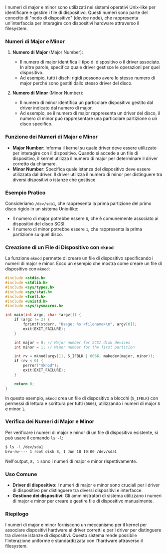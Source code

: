I numeri di major e minor sono utilizzati nei sistemi operativi Unix-like per identificare e gestire i file di dispositivo. Questi numeri sono parte del concetto di "nodo di dispositivo" (device node), che rappresenta un'interfaccia per interagire con dispositivi hardware attraverso il filesystem.

### Numeri di Major e Minor

1. **Numero di Major** (Major Number):
   - Il numero di major identifica il tipo di dispositivo o il driver associato. In altre parole, specifica quale driver gestisce le operazioni per quel dispositivo.
   - Ad esempio, tutti i dischi rigidi possono avere lo stesso numero di major perché sono gestiti dallo stesso driver del disco.

2. **Numero di Minor** (Minor Number):
   - Il numero di minor identifica un particolare dispositivo gestito dal driver indicato dal numero di major.
   - Ad esempio, se il numero di major rappresenta un driver del disco, il numero di minor può rappresentare una particolare partizione o un disco specifico.

### Funzione dei Numeri di Major e Minor

- **Major Number**: Informa il kernel su quale driver deve essere utilizzato per interagire con il dispositivo. Quando si accede a un file di dispositivo, il kernel utilizza il numero di major per determinare il driver corretto da chiamare.
- **Minor Number**: Specifica quale istanza del dispositivo deve essere utilizzata dal driver. Il driver utilizza il numero di minor per distinguere tra diversi dispositivi o istanze che gestisce.

### Esempio Pratico

Consideriamo `/dev/sda1`, che rappresenta la prima partizione del primo disco rigido in un sistema Unix-like:

- Il numero di major potrebbe essere `8`, che è comunemente associato ai dispositivi del disco SCSI.
- Il numero di minor potrebbe essere `1`, che rappresenta la prima partizione su quel disco.

### Creazione di un File di Dispositivo con `mknod`

La funzione `mknod` permette di creare un file di dispositivo specificando i numeri di major e minor. Ecco un esempio che mostra come creare un file di dispositivo con `mknod`:

```c
#include <stdio.h>
#include <stdlib.h>
#include <sys/types.h>
#include <sys/stat.h>
#include <fcntl.h>
#include <unistd.h>
#include <sys/sysmacros.h>

int main(int argc, char *argv[]) {
    if (argc != 2) {
        fprintf(stderr, "Usage: %s <filename>\n", argv[0]);
        exit(EXIT_FAILURE);
    }

    int major = 8; // Major number for SCSI disk devices
    int minor = 1; // Minor number for the first partition

    int rv = mknod(argv[1], S_IFBLK | 0666, makedev(major, minor));
    if (rv < 0) {
        perror("mknod");
        exit(EXIT_FAILURE);
    }

    return 0;
}
```

In questo esempio, `mknod` crea un file di dispositivo a blocchi (`S_IFBLK`) con permessi di lettura e scrittura per tutti (`0666`), utilizzando i numeri di major `8` e minor `1`.

### Verifica dei Numeri di Major e Minor

Per verificare i numeri di major e minor di un file di dispositivo esistente, si può usare il comando `ls -l`:

```sh
$ ls -l /dev/sda1
brw-rw---- 1 root disk 8, 1 Jun 18 10:00 /dev/sda1
```

Nell'output, `8, 1` sono i numeri di major e minor rispettivamente.

### Uso Comune

- **Driver di dispositivo**: I numeri di major e minor sono cruciali per i driver di dispositivo per distinguere tra diversi dispositivi e interfacce.
- **Gestione dei dispositivi**: Gli amministratori di sistema utilizzano i numeri di major e minor per creare e gestire file di dispositivo manualmente.

### Riepilogo

I numeri di major e minor forniscono un meccanismo per il kernel per associare dispositivi hardware ai driver corretti e per i driver per distinguere tra diverse istanze di dispositivi. Questo sistema rende possibile l'interazione uniforme e standardizzata con l'hardware attraverso il filesystem.